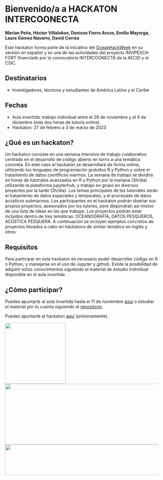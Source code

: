 # Bienvenido/a a HACKATON INTERCOONECTA
**Marian Peña, Héctor Villalobos, Denisse Fierro Arcos, Emilio Mayorga, Laura Gómez Navarro, David Correa** 


Este hackaton forma parte de la iniciativa del [OceanHackWeek](https://oceanhackweek.github.io/) en su versión en español y es una de las actividades del proyecto INVIPESCA-FORT financiado por la convocatoria INTERCOONECTA de la AECID y el CSIC. 

## Destinatarios
- Investigadores, técnicos y estudiantes de América Latina y el Caribe

## Fechas
- Aula invertida: trabajo individual entre el 28 de noviembre y el 9 de diciembre (más dos horas de tutoría online).
- Hackaton: 27 de febrero a 3 de marzo de 2023

## ¿Qué es un hackaton?
Un hackaton consiste en una semana intensiva de trabajo colaborativo centrado en el desarrollo de código abierto en torno a una temática concreta. En este caso el hackaton se desarrollará de forma online, utilizando los lenguajes de programación gratuitos R y Python y sobre el tratamiento de datos científicos marinos. La semana de trabajo se dividirá en horas de tutoriales avanzados en R y Python por la mañana (3h/dia) utilizando la plataforma jupyterhub, y trabajo en grupo en diversos proyectos por la tarde (3h/día). Los temas principales de los tutoriales serán el tratamiento de datos espaciales y temporales, y el procesado de datos acústicos submarinos. Los participantes en el hackaton podrán diseñar sus propios proyectos, asesorados por los tutores, pero dispondrán así mismo de una lista de ideas en las que trabajar. Los proyectos podrán estar incluídos dentro de tres temáticas: OCEANOGRAFÍA, DATOS PESQUEROS, ACÚSTICA PESQUERA. A continuación se incluyen ejemplos concretos de proyectos llevados a cabo en hackatons de similar temática en inglés y otros:


## Requisitos
Para participar en este hackaton es necesario poder desarrollar código en R o Python, y manejarse en el uso de Jupyter y github. Existe la posibilidad de adquirir estos conocimientos siguiendo el material de estudio individual disponible en el aula invertida. 

## ¿Cómo participar?
Puedes apuntarte al aula invertida hasta el 11 de noviembre [aquí](https://intercoonecta.aecid.es/programaci%C3%B3n-de-actividades/introducci-n-al-uso-de-software-de-c-digo-abierto-aplicado-al-an-lisis-de-datos-oceanogr-ficos-y-gesti-n-pesquera) o estudiar el material por tu cuenta siguiendo el [repositorio](https://github.com/Intercoonecta/Aula-invertida).

Puedes apuntarte al hackaton [aquí](https://intercoonecta.aecid.es/programaci%C3%B3n-de-actividades/hackaton-en-ciencia-marina-en-espa-ol) (próximamente).




<img     style="float: left;" src="https://user-images.githubusercontent.com/1233089/202459284-869a4fa1-3565-4a4d-8514-88d6b973fdce.png" width="200" height="200"> 
<img     style="float: left;" src="https://user-images.githubusercontent.com/1233089/195077108-5636a1c3-4de0-4df5-9118-9e9bb9beb1c9.png" width="600" height="200"> 

<img     style="float: right;" src="https://user-images.githubusercontent.com/1233089/196215480-6d175c9b-2291-4627-832f-56c76e9b5ff5.png" width="800" height="100">


